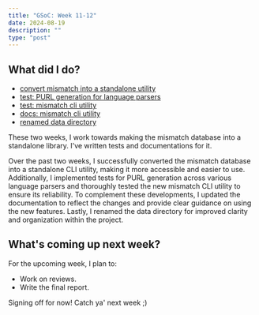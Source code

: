 ```yaml
---
title: "GSoC: Week 11-12"
date: 2024-08-19
description: ""
type: "post"
---
```


## What did I do?

- [convert mismatch into a standalone utility](https://github.com/intel/cve-bin-tool/pull/4300)
- [test: PURL generation for language parsers](https://github.com/intel/cve-bin-tool/pull/4332)
- [test: mismatch cli utility](https://github.com/intel/cve-bin-tool/pull/4346)
- [docs: mismatch cli utility](https://github.com/intel/cve-bin-tool/pull/4348)
- [renamed data directory](https://github.com/intel/cve-bin-tool/pull/4356)

These two weeks, I work towards making the mismatch database into a standalone library. I've written tests and documentations for it.

Over the past two weeks, I successfully converted the mismatch database into a standalone CLI utility, making it more accessible and easier to use. Additionally, I implemented
tests for PURL generation across various language parsers and thoroughly tested the new mismatch CLI utility to ensure its reliability. To complement these developments, I
updated the documentation to reflect the changes and provide clear guidance on using the new features. Lastly, I renamed the data directory for improved clarity and 
organization within the project.

## What's coming up next week?

For the upcoming week, I plan to:

- Work on reviews.
- Write the final report.


Signing off for now! Catch ya' next week ;)

